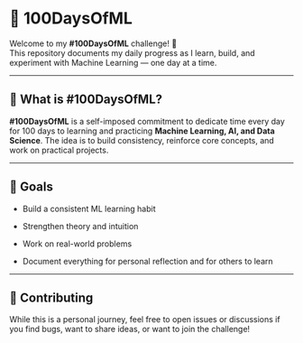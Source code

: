 # 🧠 100DaysOfML

Welcome to my **#100DaysOfML** challenge! 🚀  
This repository documents my daily progress as I learn, build, and experiment with Machine Learning — one day at a time.

---

## 📅 What is #100DaysOfML?

**#100DaysOfML** is a self-imposed commitment to dedicate time every day for 100 days to learning and practicing **Machine Learning, AI, and Data Science**. The idea is to build consistency, reinforce core concepts, and work on practical projects.

---

## 🌟 Goals

- Build a consistent ML learning habit

- Strengthen theory and intuition

- Work on real-world problems

- Document everything for personal reflection and for others to learn

---

## 🙌 Contributing
While this is a personal journey, feel free to open issues or discussions if you find bugs, want to share ideas, or want to join the challenge!

